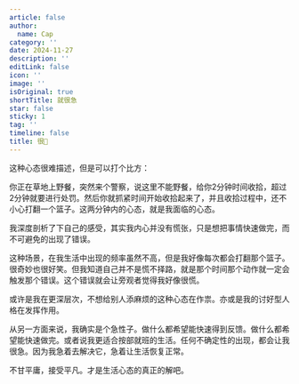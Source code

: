 ```yaml
---
article: false
author:
  name: Cap
category: ''
date: 2024-11-27
description: ''
editLink: false
icon: ''
image: ''
isOriginal: true
shortTitle: 就很急
star: false
sticky: 1
tag: ''
timeline: false
title: 很🍊
---
```




这种心态很难描述，但是可以打个比方：

你正在草地上野餐，突然来个警察，说这里不能野餐，给你2分钟时间收拾，超过2分钟就要进行处罚。然后你就抓紧时间开始收拾起来了，并且收拾过程中，还不小心打翻一个篮子。这两分钟内的心态，就是我面临的心态。

我深度剖析了下自己的感受，其实我内心并没有慌张，只是想把事情快速做完，而不可避免的出现了错误。

这种场景，在我生活中出现的频率虽然不高，但是我好像每次都会打翻那个篮子。很奇妙也很好笑。但我知道自己并不是慌不择路，就是那个时间那个动作就一定会触发那个错误。这个错误就会让旁观者觉得我好像很慌。

或许是我在更深层次，不想给别人添麻烦的这种心态在作祟。亦或是我的讨好型人格在发挥作用。

从另一方面来说，我确实是个急性子。做什么都希望能快速得到反馈。做什么都希望能快速做完。或者说我更适合按部就班的生活。任何不确定性的出现，都会让我很急。因为我急着去解决它，急着让生活恢复正常。


不甘平庸，接受平凡。才是生活心态的真正的解吧。